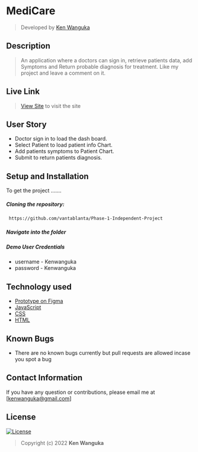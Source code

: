 # MediCare
>Developed by [Ken Wanguka](https://github.com/nitramnek)  
  
## Description  
>An application where a doctors can sign in, retrieve patients data, add Symptoms and Return probable diagnosis for treatment. Like my project and leave a comment on it.

##  Live Link  
>[View Site](https://nitramnek.com)  to visit the site
  
## User Story  
  
* Doctor sign in to load the dash board.
* Select Patient to load patient info Chart.
* Add patients symptoms to Patient Chart.
* Submit to return patients diagnosis.
    
## Setup and Installation  
To get the project .......  
  
##### Cloning the repository:  
```bash 
 https://github.com/vantablanta/Phase-1-Independent-Project
```
##### Navigate into the folder
 <!-- ```bash 
cd project-gram
```
##### Install and activate Virtual  
 ```bash 
pipenv shell 
```  
##### Install Dependencies  
 ```bash 
 pipenv sync
```  
##### Setup Database  
  SetUp your database User,Password, Host then make migrate  
 ```bash 
python manage.py makemigrations gram_app
 ``` 
 Now Migrate  
 ```bash 
 python manage.py migrate 
``` -->
##### Demo User Credentials 
* username - Kenwanguka
* password -  Kenwanguka

<!-- ##### Run the application  
 ```bash 
 python manage.py runserver 
``` 
##### Testing the application  
 ```bash 
 python manage.py test 
```
Open the application on your browser `127.0.0.1:8000`.  
   -->
## Technology used  
* [Prototype on Figma](https://www.figma.com/file/rkoAAMxMVJF4pFKAbelYMn/Sign-up-page-(Community)?node-id=0-1&t=v2odXibGaFP7sD0I-0)
* [JavaScript](https://www.javascript.com/)  
* [CSS](https://www.w3schools.com/css/)  
* [HTML](https://www.w3schools.com/html)  
  
## Known Bugs  
* There are no known bugs currently but pull requests are allowed incase you spot a bug  
  
## Contact Information   
If you have any question or contributions, please email me at [kenwanguka@gmail.com]  
  
## License 

[![License](https://img.shields.io/packagist/l/loopline-systems/closeio-api-wrapper.svg)](https://github.com/nitramnek/Phase-1-Independent-Project/blob/master/LICENSE)  
>Copyright (c) 2022 **Ken Wanguka**